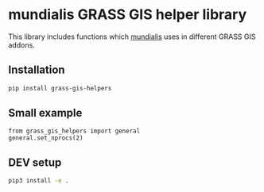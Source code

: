 # mundialis GRASS GIS helper library

This library includes functions which [mundialis](https://www.mundialis.de/)
uses in different GRASS GIS addons.

## Installation

```bash
pip install grass-gis-helpers
```

## Small example

```python3
from grass_gis_helpers import general
general.set_nprocs(2)
```

## DEV setup

```bash
pip3 install -e .

```
